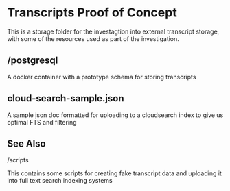 # Transcripts Proof of Concept

This is a storage folder for the investagtion into external transcript storage, with some of the resources used as part of the investigation.

## /postgresql

A docker container with a prototype schema for storing transcripts

## cloud-search-sample.json

A sample json doc formatted for uploading to a cloudsearch index to give us optimal FTS and filtering

## See Also

/scripts

This contains some scripts for creating fake transcript data and uploading it into full text search indexing systems